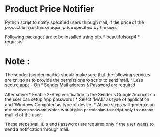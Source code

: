 # Product Price Notifier

Python script to notify specified users through mail, if the price of the product is less than or equal price
specified by the user.

Following packages are to be installed using pip.
    * beautifulsoup4
    * requests

# Note :
The sender (sender mail id) should make sure that the following services are on, so as to provide the
permissions to script to send mail.
    * Less secure apps - On
    * Sender Mail address & Password are required

Alternative:
    * Enable 2-Step verification to the Sender's Google Account so the user can setup App passwords
    * Select 'MAIL' as type of application and 'Windows Computer' as type of device.
    * Above steps will generate an alternative password which would give permission to script only to
      access mail id of the user.

These steps(Mail ID's and Password) are required only if the user wants to send a notification through mail.
